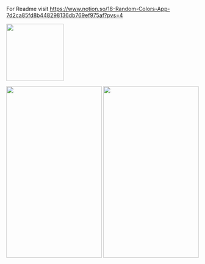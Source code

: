 For Readme visit https://www.notion.so/18-Random-Colors-App-7d2ca85fd8b448298136db769ef975af?pvs=4

<img src="![image](https://github.com/zeeshan2k2/RandomColors/assets/100070393/06d0942e-8fb4-4d88-9e1a-efab4e3df452)
" width="150" height="150">

<img src="https://github.com/zeeshan2k2/RandomColors/assets/100070393/d69281a3-ca1f-415c-98d6-c75485e52cd2" width="250" height="450">
<img src="https://github.com/zeeshan2k2/RandomColors/assets/100070393/b3f84c8f-2f06-403d-8766-e9ace67530fb" width="250" height="450">
